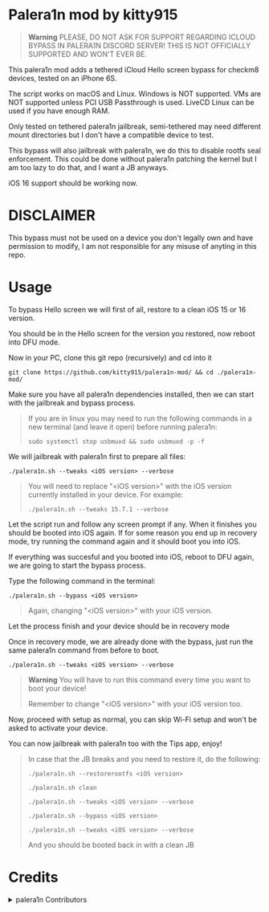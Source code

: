 # Palera1n mod by kitty915

> **Warning** PLEASE, DO NOT ASK FOR SUPPORT REGARDING ICLOUD BYPASS IN PALERA1N DISCORD SERVER! THIS IS NOT OFFICIALLY SUPPORTED AND WON'T EVER BE.

This palera1n mod adds a tethered iCloud Hello screen bypass for checkm8 devices, tested on an iPhone 6S.

The script works on macOS and Linux. Windows is NOT supported. VMs are NOT supported unless PCI USB Passthrough is used. LiveCD Linux can be used if you have enough RAM.

Only tested on tethered palera1n jailbreak, semi-tethered may need different mount directories but I don't have a compatible device to test.

This bypass will also jailbreak with palera1n, we do this to disable rootfs seal enforcement. This could be done without palera1n patching the kernel but I am too lazy to do that, and I want a JB anyways.

iOS 16 support should be working now.

# DISCLAIMER

This bypass must not be used on a device you don't legally own and have permission to modify, I am not responsible for any misuse of anyting in this repo.

# Usage
To bypass Hello screen we will first of all, restore to a clean iOS 15 or 16 version.

You should be in the Hello screen for the version you restored, now reboot into DFU mode.

Now in your PC, clone this git repo (recursively) and cd into it
```
git clone https://github.com/kitty915/palera1n-mod/ && cd ./palera1n-mod/
```

Make sure you have all palera1n dependencies installed, then we can start with the jailbreak and bypass process.

> If you are in linux you may need to run the following commands in a new terminal (and leave it open) before running palera1n:
>
> ``sudo systemctl stop usbmuxd && sudo usbmuxd -p -f``

We will jailbreak with palera1n first to prepare all files:
```
./palera1n.sh --tweaks <iOS version> --verbose
```
>You will need to replace "\<iOS version\>" with the iOS version currently installed in your device. For example:
>
>``./palera1n.sh --tweaks 15.7.1 --verbose``

Let the script run and follow any screen prompt if any. When it finishes you should be booted into iOS again. If for some reason you end up in recovery mode, try running the command again and it should boot you into iOS.

If everything was succesful and you booted into iOS, reboot to DFU again, we are going to start the bypass process.

Type the following command in the terminal:
```
./palera1n.sh --bypass <iOS version>
```
> Again, changing "\<iOS version\>" with your iOS version.

Let the process finish and your device should be in recovery mode

Once in recovery mode, we are already done with the bypass, just run the same palera1n command from before to boot.

```
./palera1n.sh --tweaks <iOS version> --verbose
```
> **Warning** You will have to run this command every time you want to boot your device!
>
> Remember to change "\<iOS version\>" with your iOS version too.

Now, proceed with setup as normal, you can skip Wi-Fi setup and won't be asked to activate your device.

You can now jailbreak with palera1n too with the Tips app, enjoy!

> In case that the JB breaks and you need to restore it, do the following:
> 
> ``./palera1n.sh --restorerootfs <iOS version>``
>
> ``./palera1n.sh clean``
>
> ``./palera1n.sh --tweaks <iOS version> --verbose``
>
> ``./palera1n.sh --bypass <iOS version>``
>
> ``./palera1n.sh --tweaks <iOS version> --verbose``
>
> And you should be booted back in with a clean JB

# Credits
<details><summary>palera1n Contributors</summary>
<p>

Original palera1n credits:
- [Nathan](https://github.com/verygenericname)
    - The ramdisk that dumps blobs, installs pogo to tips app, and duplicates rootfs is a slimmed down version of [SSHRD_Script](https://github.com/verygenericname/SSHRD_Script)
    - For modified [restored_external](https://github.com/verygenericname/sshrd_SSHRD_Script)
    - Also helped Mineek getting the kernel up and running and with the patches
    - Helping with adding multiple device support
    - Fixing issues relating to camera.. etc by switching to fsboot
    - [iBoot64Patcher fork](https://github.com/verygenericname/iBoot64Patcher)
- [Mineek](https://github.com/mineek)
    - For the patching and booting commands
    - Adding tweak support
    - For patchfinders for RELEASE kernels
    - [Kernel15Patcher](https://github.com/mineek/PongoOS/tree/iOS15/checkra1n/Kernel15Patcher)
    - [Kernel64Patcher](https://github.com/mineek/Kernel64Patcher)
- [Amy](https://github.com/elihwyma) for the [Pogo](https://github.com/elihwyma/Pogo) app
- [checkra1n](https://github.com/checkra1n) for the base of the kpf
- [the Procursus Team](https://github.com/ProcursusTeam) for the amazing [bootstrap](https://github.com/ProcursusTeam/Procursus)
- [m1sta](https://github.com/m1stadev) for [pyimg4](https://github.com/m1stadev/PyIMG4)
- [tihmstar](https://github.com/tihmstar) for [pzb](https://github.com/tihmstar/partialZipBrowser)/original [iBoot64Patcher](https://github.com/tihmstar/iBoot64Patcher)/original [liboffsetfinder64](https://github.com/tihmstar/liboffsetfinder64)/[img4tool](https://github.com/tihmstar/img4tool)
- [xerub](https://github.com/xerub) for [img4lib](https://github.com/xerub/img4lib) and [restored_external](https://github.com/xerub/sshrd) in the ramdisk
- [Cryptic](https://github.com/Cryptiiiic) for [iBoot64Patcher](https://github.com/Cryptiiiic/iBoot64Patcher) fork, and [liboffsetfinder64](https://github.com/Cryptiiiic/liboffsetfinder64) fork
- [libimobiledevice](https://github.com/libimobiledevice) for several tools used in this project (irecovery, ideviceenterrecovery etc), and [nikias](https://github.com/nikias) for keeping it up to date
- [Sam Bingner](https://github.com/sbingner) for [Substitute](https://github.com/sbingner/substitute)
- [Serena](https://github.com/SerenaKit) for helping with boot ramdisk.

Mod credits:
- @MatthewPierson: Patched mobileactivationd
- @edwin170: Some code inspired from [dualboot-ios-15-with-14-script](https://github.com/edwin170/dualboot-ios-15-with-14-script/)'s repo
- @kitty915: Modified palera1n script to automate bypass and added instructions in the readme
- @afastaudir8: PR with updated palera1n code
